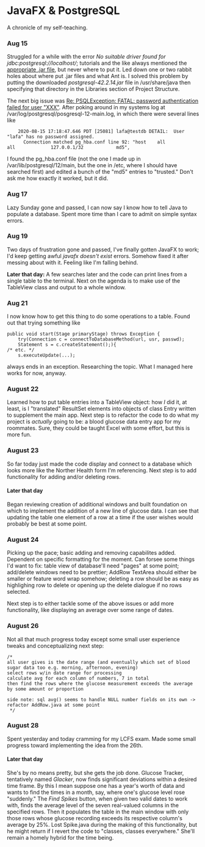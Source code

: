 # JavaFX & PostgreSQL

A chronicle of my self-teaching.

### Aug 15
Struggled for a while with the error *No suitable driver found for jdbc:postgresql://localhost/<database>*;
tutorials and the like always mentioned the [appropriate .jar file](https://jdbc.postgresql.org/), but never where to put it.
Led down one or two rabbit holes about where put .jar files and what Ant is. I solved this problem by putting the downloaded
*postgresql-42.2.14.jar* file in /usr/share/java then specifying that directory in the Libraries section of Project Structure.

The next big issue was [Re: PSQLException: FATAL: password authentication failed for user "XXX"](https://www.postgresql.org/message-id/13628.1366994290@sss.pgh.pa.us).
After poking around in my systems log at /var/log/postgresql/posgresql-12-main.log, in which there were several lines like
```
    2020-08-15 17:18:47.646 PDT [25081] lafa@testdb DETAIL:  User "lafa" has no password assigned.
	  Connection matched pg_hba.conf line 92: "host    all             all             127.0.0.1/32            md5",
```

I found the pg_hba.conf file (not the one I made up in /var/lib/postgresql/12/main, but the one in /etc, where I should have searched first) and edited a bunch
of the "md5" entries to "trusted." Don't ask me how exactly it worked, but it did.

### Aug 17
Lazy Sunday gone and passed, I can now say I know how to tell Java to populate a database.
Spent more time than I care to admit on simple syntax errors.

### Aug 19
Two days of frustration gone and passed, I've finally gotten JavaFX to work; I'd keep getting awful *javafx doesn't exist* errors. 
Somehow fixed it after messing about with it. Feeling like I'm falling behind.

**Later that day:** A few searches later and the code can print lines from a single table to the terminal.
Next on the agenda is to make use of the TableView class and output to a whole window.

### Aug 21
I now know how to get this thing to do some operations to a table.
Found out that trying something like 
```
public void start(Stage primaryStage) throws Exception {
    try(Connection c = connectToDatabaseMethod(url, usr, passwd);
    Statement s = c.createStatement();){
/* etc. */
    s.executeUpdate(...);
```
always ends in an exception. Researching the topic. 
What I managed here works for now, anyway.

### August 22
Learned how to put table entries into a TableView object:
how *I* did it, at least, is I "translated" ResultSet elements into objects of class Entry written to supplement the main app.
Next step is to refactor the code to do what my project is *actually* going to be:
a blood glucose data entry app for my roommates. Sure, they could be taught Excel with some effort, but this is more fun.

### August 23
So far today just made the code display and connect to a database which looks more like the Norther Health form I'm referencing.
Next step is to add functionality for adding and/or deleting rows.

#### Later that day
Began reviewing creation of additional windows and built foundation on which to implement the addition of a new line of glucose data.
I can see that updating the table one element of a row at a time if the user wishes would probably be best at some point.

### August 24
Picking up the pace; basic adding and removing capabilites added. Dependent on specific formatting for the moment.
Can forsee some things I'd want to fix: table view of database'll need "pages" at some point; add/delete windows need to be prettier;
AddRow TextArea should either be smaller or feature word wrap somehow; deleting a row should be as easy as highlighing row to delete
or opening up the delete dialogue if no rows selected.

Next step is to either tackle some of the above issues or add more functionality, like displaying an average over some range of dates.

### August 26
Not all that much progress today except some small user experience tweaks and conceptualizing next step:
```
/*
all user gives is the date range (and eventually which set of blood sugar data too e.g. morning, afternoon, evening)
select rows w/in date range for processing
calculate avg for each column of numbers, 7 in total
then find the rows where the glucose measurement exceeds the average by some amount or proportion

side note: sql avg() seems to handle NULL number fields on its own -> refactor AddRow.java at some point
 */
```

### August 28
Spent yesterday and today cramming for my LCFS exam. Made some small progress toward implementing the idea from the 26th.

#### Later that day
She's by no means pretty, but she gets the job done. Glucose Tracker, tentatively named *Glacker*,  now finds significant deviations within a desired time frame.
By this I mean suppose one has a year's worth of data and wants to find the times in a month, say, where one's glucose level rose "suddenly."
The *Find Spikes* button, when given two valid dates to work with, finds the average level of the seven real-valued columns in the specified rows.
Then it populates the table in the main window with only those rows whose glucose recording exceeds its respective column's average by 25%.
Lost Spike.java during the making of this functionality, but he might return if I revert the code to "classes, classes everywhere."
She'll remain a homely hybrid for the time being.